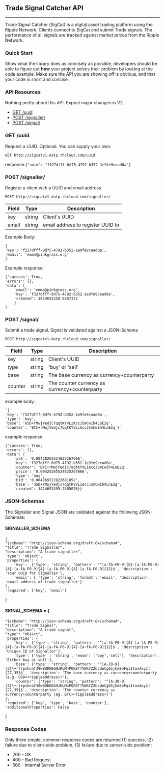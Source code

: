 ## Trade Signal Catcher API
---
Trade Signal Catcher (SigCat) is a digital asset trading platform using the Ripple Network. Clients connect to SigCat and submit Trade signals. The performance of all signals are tracked against market prices from the Ripple Network.

### Quick Start
Show what the library does as concisely as possible, developers should be able to figure out **how** your project solves their problem by looking at the code example. Make sure the API you are showing off is obvious, and that your code is short and concise.



### API Resources
Nothing pretty about this API. Expect major changes in V2.
  - [GET /uuid](#uuid)
  - [POST /signaller/](#post-signaller)
  - [POST /signal/](#post-signal)

### GET /uuid
Request a UUID. Optional. You can supply your own.

`GET http://sigcatv1-datp.rhcloud.com/uuid`

response:`{"uuid": "f327dfff-0d75-4792-b352-1e9fe9cead0a"}`

### POST /signaller/
Register a client with a UUID and email address

`POST http://sigcatv1-datp.rhcloud.com/signaller/`

| Field        | Type           | Description  |
| ------------- |-------------| -----|
| key      | string | Client's UUID |
| email      | string | email address to register UUID to       |

Example Body:

    {
    'key': 'f327dfff-0d75-4792-b352-1e9fe9cead0a',
    'email': 'emma@pinkgrass.org'
    }

Example response:

    {'success': True,
    'errors': [],
    'data': {
        'email': 'emma@pinkgrass.org',
        'key': 'f327dfff-0d75-4792-b352-1e9fe9cead0a',
        'created': 1424691358.9287372
        }
    }

### POST /signal/
Submit a trade signal. Signal is validated against a JSON-Schema

`POST http://sigcatv1-datp.rhcloud.com/signaller/`

| Field        | Type           | Description  |
| ------------- |-------------| -----|
| key      | string | Client's UUID |
| type      | string | 'buy' or 'sell'       |
| base | string      | The base currency as currency+counterparty|
| counter | string      | The counter currency as currency+counterparty |

example body:

    `{
    'key': 'f327dfff-0d75-4792-b352-1e9fe9cead0a',
    'type': 'buy',
    'base': 'USD+rMwjYedjc7qqtKYVLiAccJSmCwih4LnE2q', 
    'counter': 'BTC+rMwjYedjc7qqtKYVLiAccJSmCwih4LnE2q'}`

example response: 

    {'success': True,
    'errors': [],
    'data': {
        'ask': '0.00428265524625267666',
        'key': 'f327dfff-0d75-4792-b352-1e9fe9cead0a',
        'counter': 'BTC+rMwjYedjc7qqtKYVLiAccJSmCwih4LnE2q',
        'price': '0.00428265524625267666',
        'type': 'buy', 
        'bid': '0.004269722822681052', 
        'base': 'USD+rMwjYedjc7qqtKYVLiAccJSmCwih4LnE2q', 
        'created': 1424691359.2305076}}

### JSON-Schemas
The Signaller and Signal JSON are validated against the following JSON-Schemas:

#### SIGNALLER_SCHEMA
    {
    "$schema": "http://json-schema.org/draft-04/schema#",
    "title": "Trade Signaller",
    "description": "A trade signaller",
    'type': 'object',
    'properties': {
        'key':  {'type': 'string', 'pattern': '^[a-fA-F0-9]{8}-[a-fA-F0-9]{4}-[a-fA-F0-9]{4}-[a-fA-F0-9]{4}-[a-fA-F0-9]{12}$', 'description': 'Your UUID for Signaller'},
        'email': { 'type': 'string', 'format': 'email', 'description': 'email address of trade signaller'}
    },
    'required': ['key', 'email']
}

#### SIGNAL_SCHEMA = {
    "$schema": "http://json-schema.org/draft-04/schema#",
    "title": "Trade Signal",
    "description": "A trade signal",
    "type": "object",
    'properties': {
        'key':  {'type': 'string', 'pattern': '^[a-fA-F0-9]{8}-[a-fA-F0-9]{4}-[a-fA-F0-9]{4}-[a-fA-F0-9]{4}-[a-fA-F0-9]{12}$', 'description': 'Unique ID of Signaller'},
        'type': {'type' : 'string', 'enum': ['buy','sell'], 'description': 'Either buy or sell'},
        'base': {'type': 'string', 'pattern': '^[A-Z0-9]{3}\+r[rpshnaf39wBUDNEGHJKLM4PQRST7VWXYZ2bcdeCg65jkm8oFqi1tuvAxyz]{27,35}$', 'description': 'The base currency as currency+counterparty (e.g. USD+<rippleaddress>)'},
        'counter': {'type': 'string', 'pattern': '^[A-Z0-9]{3}\+r[rpshnaf39wBUDNEGHJKLM4PQRST7VWXYZ2bcdeCg65jkm8oFqi1tuvAxyz]{27,35}$', 'description': 'The counter currency as currency+counterparty (eg. BTC+<rippleaddress>)'}
    },
    'required': ['key', 'type', 'base', 'counter'],
    'additionalProperties': False
}

### Response Codes
Only three simple, common response codes are returned (1) success, (2) failure due to client-side problem, (3) failure due to server-side problem:
* 200 - OK
* 400 - Bad Request
* 500 - Internal Server Error
